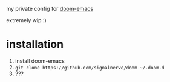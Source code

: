 my private config for [doom-emacs](https://github.com/hlissner/doom-emacs)

extremely wip :)

installation
===

1. install doom-emacs
2. `git clone https://github.com/signalnerve/doom ~/.doom.d`
3. ???
